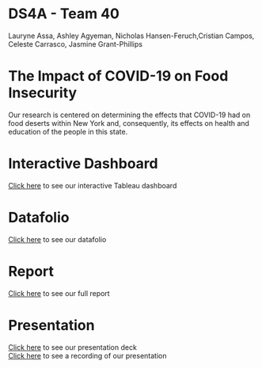 # DS4A - Team 40
Lauryne Assa, Ashley Agyeman, Nicholas Hansen-Feruch,Cristian Campos, Celeste Carrasco, Jasmine Grant-Phillips

# The Impact of COVID-19 on Food Insecurity
Our research is centered on determining the effects that COVID-19 had on food deserts within New York and, consequently, its effects on health and education of the people in this state.

# Interactive Dashboard
[Click here]() to see our interactive Tableau dashboard

# Datafolio
[Click here]() to see our datafolio

# Report
[Click here](https://docs.google.com/presentation/d/1CH_F4Bk1P9D47m_roCbRI-0_D5q_uMQp7PqA1_IvmD4/edit?usp=sharing) to see our full report 

# Presentation
[Click here]() to see our presentation deck\
[Click here]() to see a recording of our presentation

